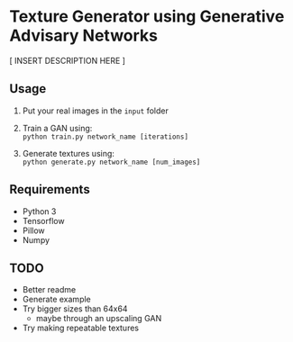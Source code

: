 # Texture Generator using Generative Advisary Networks
[ INSERT DESCRIPTION HERE ]


## Usage

1. Put your real images in the ```input``` folder

2. Train a GAN using:  
```python train.py network_name [iterations]```

3. Generate textures using:  
```python generate.py network_name [num_images]```


## Requirements
 - Python 3
 - Tensorflow
 - Pillow
 - Numpy


## TODO
 - Better readme
 - Generate example
 - Try bigger sizes than 64x64
    - maybe through an upscaling GAN
 - Try making repeatable textures